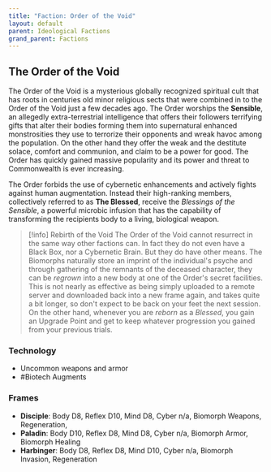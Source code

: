 ```yaml
---
title: "Faction: Order of the Void"
layout: default
parent: Ideological Factions
grand_parent: Factions
---
```

## The Order of the Void

The Order of the Void is a mysterious globally recognized spiritual cult that has roots in centuries old minor religious sects that were combined in to the Order of the Void just a few decades ago. The Order worships the **Sensible**, an allegedly extra-terrestrial intelligence that offers their followers terrifying gifts that alter their bodies forming them into supernatural enhanced monstrosities they use to terrorize their opponents and wreak havoc among the population. On the other hand they offer the weak and the destitute solace, comfort and communion, and claim to be a power for good. The Order has quickly gained massive popularity and its power and threat to Commonwealth is ever increasing.

The Order forbids the use of cybernetic enhancements and actively fights against human augmentation. Instead their high-ranking members, collectively referred to as **The Blessed**, receive the *Blessings of the Sensible*, a powerful microbic infusion that has the capability of transforming the recipients body to a living, biological weapon.


> [!info] Rebirth of the Void
> The Order of the Void cannot resurrect in the same way other factions can. In fact they do not even have a Black Box, nor a Cybernetic Brain. But they do have other means. The Biomorphs naturally store an imprint of the individual's psyche and through gathering of the remnants of the deceased character, they can be *regrown* into a new body at one of the Order's secret facilities. This is not nearly as effective as being simply uploaded to a remote server and downloaded back into a new frame again, and takes quite a bit longer, so don't expect to be back on your feet the next session. On the other hand, whenever you are *reborn* as a *Blessed*, you gain an Upgrade Point and get to keep whatever progression you gained from your previous trials.

### Technology

- Uncommon weapons and armor
- #Biotech Augments

### Frames

- **Disciple**: Body D8, Reflex D10, Mind D8, Cyber n/a, Biomorph Weapons, Regeneration,
- **Paladin**: Body D10, Reflex D8, Mind D8, Cyber n/a, Biomorph Armor, Biomorph Healing
- **Harbinger**: Body D8, Reflex D8, Mind D10, Cyber n/a, Biomorph Invasion, Regeneration